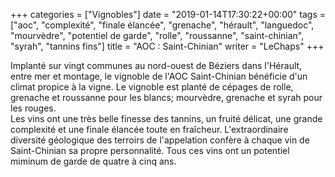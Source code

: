 +++
categories = ["Vignobles"]
date = "2019-01-14T17:30:22+00:00"
tags = ["aoc", "complexité", "finale élancée", "grenache", "hérault", "languedoc", "mourvèdre", "potentiel de garde", "rolle", "roussanne", "saint-chinian", "syrah", "tannins fins"] 
title = "AOC : Saint-Chinian"
writer = "LeChaps"
+++

Implanté sur vingt communes au nord-ouest de Béziers dans l'Hérault, entre mer et montage, le vignoble de l'AOC Saint-Chinian bénéficie d'un climat propice à la vigne. Le vignoble est planté de cépages de rolle, grenache et roussanne pour les blancs; mourvèdre, grenache et syrah pour les rouges.  
Les vins ont une très belle finesse des tannins, un fruité délicat, une grande complexité et une finale élancée toute en fraîcheur. L'extraordinaire diversité géologique des terroirs de l'appelation confère à chaque vin de Saint-Chinian sa propre personnalité. Tous ces vins ont un potentiel miminum de garde de quatre à cinq ans.
